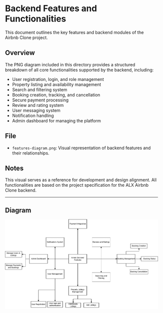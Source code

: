 # Backend Features and Functionalities

This document outlines the key features and backend modules of the Airbnb Clone project.

## Overview

The PNG diagram included in this directory provides a structured breakdown of all core functionalities supported by the backend, including:

- User registration, login, and role management
- Property listing and availability management
- Search and filtering system
- Booking creation, tracking, and cancellation
- Secure payment processing
- Review and rating system
- User messaging system
- Notification handling
- Admin dashboard for managing the platform

## File

- `features-diagram.png`: Visual representation of backend features and their relationships.

## Notes

This visual serves as a reference for development and design alignment. All functionalities are based on the project specification for the ALX Airbnb Clone backend.


---

## Diagram

![Backend Features Diagram](./airbnb-backend-features.drawio.png)
